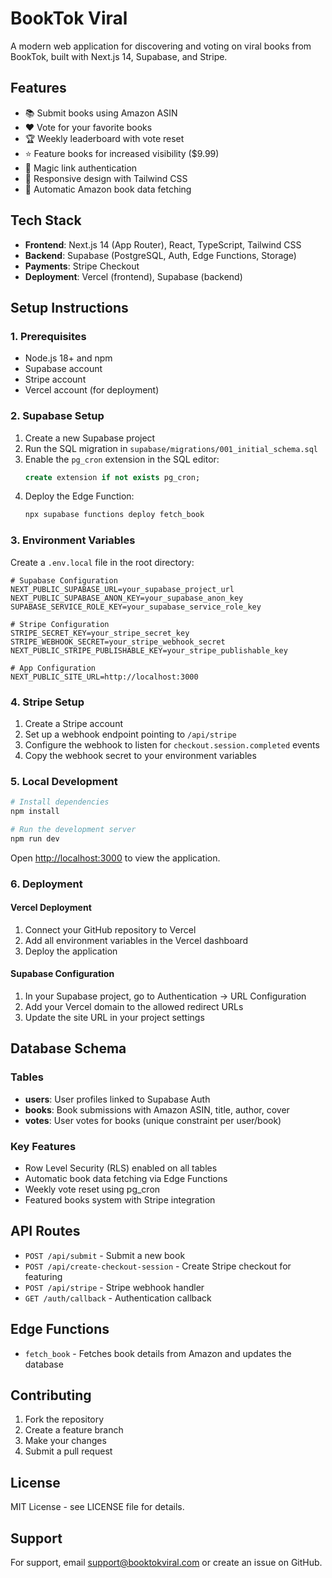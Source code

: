 # BookTok Viral

<!-- Deployment trigger -->

A modern web application for discovering and voting on viral books from BookTok, built with Next.js 14, Supabase, and Stripe.

## Features

- 📚 Submit books using Amazon ASIN
- ❤️ Vote for your favorite books
- 🏆 Weekly leaderboard with vote reset
- ⭐ Feature books for increased visibility ($9.99)
- 🔐 Magic link authentication
- 📱 Responsive design with Tailwind CSS
- 🚀 Automatic Amazon book data fetching

## Tech Stack

- **Frontend**: Next.js 14 (App Router), React, TypeScript, Tailwind CSS
- **Backend**: Supabase (PostgreSQL, Auth, Edge Functions, Storage)
- **Payments**: Stripe Checkout
- **Deployment**: Vercel (frontend), Supabase (backend)

## Setup Instructions

### 1. Prerequisites

- Node.js 18+ and npm
- Supabase account
- Stripe account
- Vercel account (for deployment)

### 2. Supabase Setup

1. Create a new Supabase project
2. Run the SQL migration in `supabase/migrations/001_initial_schema.sql`
3. Enable the `pg_cron` extension in the SQL editor:
   ```sql
   create extension if not exists pg_cron;
   ```
4. Deploy the Edge Function:
   ```bash
   npx supabase functions deploy fetch_book
   ```

### 3. Environment Variables

Create a `.env.local` file in the root directory:

```env
# Supabase Configuration
NEXT_PUBLIC_SUPABASE_URL=your_supabase_project_url
NEXT_PUBLIC_SUPABASE_ANON_KEY=your_supabase_anon_key
SUPABASE_SERVICE_ROLE_KEY=your_supabase_service_role_key

# Stripe Configuration
STRIPE_SECRET_KEY=your_stripe_secret_key
STRIPE_WEBHOOK_SECRET=your_stripe_webhook_secret
NEXT_PUBLIC_STRIPE_PUBLISHABLE_KEY=your_stripe_publishable_key

# App Configuration
NEXT_PUBLIC_SITE_URL=http://localhost:3000
```

### 4. Stripe Setup

1. Create a Stripe account
2. Set up a webhook endpoint pointing to `/api/stripe`
3. Configure the webhook to listen for `checkout.session.completed` events
4. Copy the webhook secret to your environment variables

### 5. Local Development

```bash
# Install dependencies
npm install

# Run the development server
npm run dev
```

Open [http://localhost:3000](http://localhost:3000) to view the application.

### 6. Deployment

#### Vercel Deployment

1. Connect your GitHub repository to Vercel
2. Add all environment variables in the Vercel dashboard
3. Deploy the application

#### Supabase Configuration

1. In your Supabase project, go to Authentication → URL Configuration
2. Add your Vercel domain to the allowed redirect URLs
3. Update the site URL in your project settings

## Database Schema

### Tables

- **users**: User profiles linked to Supabase Auth
- **books**: Book submissions with Amazon ASIN, title, author, cover
- **votes**: User votes for books (unique constraint per user/book)

### Key Features

- Row Level Security (RLS) enabled on all tables
- Automatic book data fetching via Edge Functions
- Weekly vote reset using pg_cron
- Featured books system with Stripe integration

## API Routes

- `POST /api/submit` - Submit a new book
- `POST /api/create-checkout-session` - Create Stripe checkout for featuring
- `POST /api/stripe` - Stripe webhook handler
- `GET /auth/callback` - Authentication callback

## Edge Functions

- `fetch_book` - Fetches book details from Amazon and updates the database

## Contributing

1. Fork the repository
2. Create a feature branch
3. Make your changes
4. Submit a pull request

## License

MIT License - see LICENSE file for details.

## Support

For support, email support@booktokviral.com or create an issue on GitHub.
